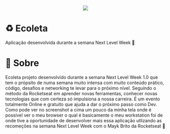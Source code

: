 <h1 align="center">
  <img src="https://ik.imagekit.io/alexandroabade/Screenshot_2020-06-03_23-55-52_fD9vg3lop.png"> 
</h1>

# ♻️ Ecoleta 
Aplicação desenvolvida durante a semana Next Level Week :rocket:

# 👱 Sobre
Ecoleta projeto desenvolvido durante a semana Next Level Week 1.0 que tem o própsito de numa semana muito intensa com muito conteúdo prático, código, desafios e networking te levar para o próximo nível. Seguindo o método da Rocketseat em aprender novas ferramentas, conhecer novas tecnologias que com certeza só impulsiona a nossa carreira. É um evento totalmente Online e gratuito que ajuda a dar o próximo passo como Dev. Como pode ver no screenshot a cima um pouco da minha tela onde é possível ver o meu browser o qual é basicamente o meu workstation foi de onde tive a oportunidade de desenvolver mais essa aplicação utlizando as recomeções na semana Next Level Week com o Mayk Brito da Rocketseat :rocket:

